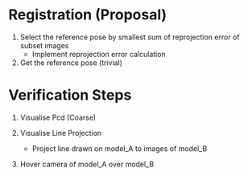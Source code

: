 # Registration (Proposal)
1. Select the reference pose by smallest sum of reprojection error of subset images
    - Implement reprojection error calculation
2. Get the reference pose (trivial)


# Verification Steps

1. Visualise Pcd (Coarse)

2. Visualise Line Projection
    - Project line drawn on model_A to images of model_B

3. Hover camera of model_A over model_B